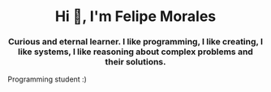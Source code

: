 <h1 align="center">Hi 👋, I'm Felipe Morales</h1>
<h3 align="center">Curious and eternal learner. I like programming, I like creating, I like systems, I like reasoning about complex problems and their solutions.</h3>

Programming student :)
